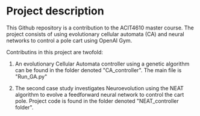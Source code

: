  # Project description
 
 This Github repository is a contribution to the ACIT4610 master course. The project consists of using evolutionary cellular automata (CA) and neural networks to control a pole cart using OpenAI Gym. 
 
 Contributins in this project are twofold:
 
 1) An evolutionary Cellular Automata controller using a genetic algorithm can be found in the folder denoted "CA_controller". The main file is "Run_GA.py"


 2) The second case study investigates Neuroevolution using the NEAT algorithm to evolve a feedforward neural network to control the cart pole. Project code is found in the folder denoted "NEAT_controller folder".
